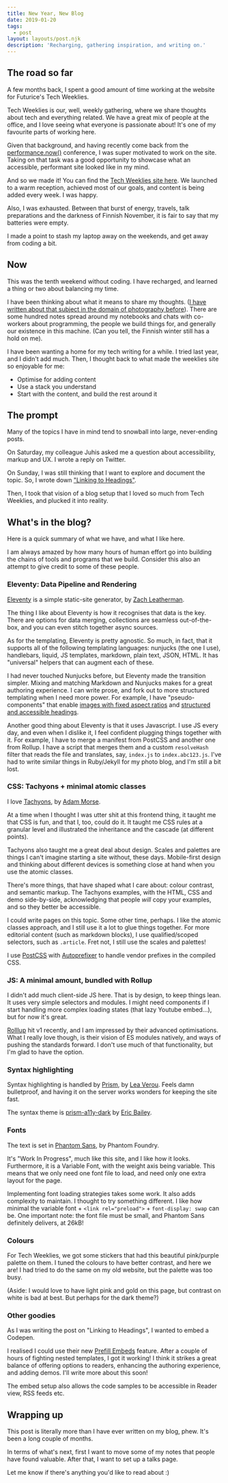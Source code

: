 ```yaml
---
title: New Year, New Blog
date: 2019-01-20
tags:
  - post
layout: layouts/post.njk
description: 'Recharging, gathering inspiration, and writing on.'
---
```


## The road so far

A few months back, I spent a good amount of time working at the website for Futurice's Tech Weeklies.

Tech Weeklies is our, well, weekly gathering, where we share thoughts about tech and everything related. We have a great mix of people at the office, and I love seeing what everyone is passionate about! It's one of my favourite parts of working here.

Given that background, and having recently come back from the [performance.now()](https://perfnow.nl) conference, I was super motivated to work on the site. Taking on that task was a good opportunity to showcase what an accessible, performant site looked like in my mind.

And so we made it! You can find the [Tech Weeklies site here](https://techweeklies.futurice.com). We launched to a warm reception, achieved most of our goals, and content is being added every week. I was happy.

Also, I was exhausted. Between that burst of energy, travels, talk preparations and the darkness of Finnish November, it is fair to say that my batteries were empty.

I made a point to stash my laptop away on the weekends, and get away from coding a bit.

## Now

This was the tenth weekend without coding. I have recharged, and learned a thing or two about balancing my time.

I have been thinking about what it means to share my thoughts. ([I have written about that subject in the domain of photography before](https://fotis.photos/collection/2017/08/13/signal.html)). There are some hundred notes spread around my notebooks and chats with co-workers about programming, the people we build things for, and generally our existence in this machine. (Can you tell, the Finnish winter still has a hold on me).

I have been wanting a home for my tech writing for a while. I tried last year, and I didn't add much. Then, I thought back to what made the weeklies site so enjoyable for me:
- Optimise for adding content
- Use a stack you understand
- Start with the content, and build the rest around it

## The prompt

Many of the topics I have in mind tend to snowball into large, never-ending posts.

On Saturday, my colleague Juhis asked me a question about accessibility, markup and UX. I wrote a reply on Twitter.

On Sunday, I was still thinking that I want to explore and document the topic. So, I wrote down ["Linking to Headings"](/posts/linking-to-headings).

Then, I took that vision of a blog setup that I loved so much from Tech Weeklies, and plucked it into reality.

## What's in the blog?

Here is a quick summary of what we have, and what I like here.

I am always amazed by how many hours of human effort go into building the chains of tools and programs that we build. Consider this also an attempt to give credit to some of these people.

### Eleventy: Data Pipeline and Rendering

[Eleventy](https://11ty.io) is a simple static-site generator, by [Zach Leatherman](https://twitter.com/zachleat/).

The thing I like about Eleventy is how it recognises that data is the key. There are options for data merging, collections are seamless out-of-the-box, and you can even stitch together async sources.

As for the templating, Eleventy is pretty agnostic. So much, in fact, that it supports all of the following templating languages: nunjucks (the one I use), handlebars, liquid, JS templates, markdown, plain text, JSON, HTML. It has "universal" helpers that can augment each of these.

I had never touched Nunjucks before, but Eleventy made the transition simpler. Mixing and matching Markdown and Nunjucks makes for a great authoring experience. I can write prose, and fork out to more structured templating when I need more power. For example, I have "pseudo-components" that enable [images with fixed aspect ratios](https://github.com/fpapado/fotis.xyz/blob/master/src/_includes/components/MdImg.js) and [structured and accessible headings](https://github.com/fpapado/fotis.xyz/blob/master/src/_includes/components/Heading.js).

Another good thing about Eleventy is that it uses Javascript. I use JS every day, and even when I dislike it, I feel confident plugging things together with it. For example, I have to merge a manifest from PostCSS and another one from Rollup. I have a script that merges them and a custom `resolveHash` filter that reads the file and translates, say, `index.js` to `index.abc123.js`. I've had to write similar things in Ruby/Jekyll for my photo blog, and I'm still a bit lost.

### CSS: Tachyons + minimal atomic classes
I love [Tachyons](https://tachyons.io), by [Adam Morse](https://twitter.com/mrmrs_).

At a time when I thought I was utter shit at this frontend thing, it taught me that CSS is fun, and that I, too, could do it. It taught me CSS rules at a granular level and illustrated the inheritance and the cascade (at different points).

Tachyons also taught me a great deal about design. Scales and palettes are things I can't imagine starting a site without, these days. Mobile-first design and thinking about different devices is something close at hand when you use the atomic classes.

There's more things, that have shaped what I care about: colour contrast, and semantic markup. The Tachyons examples, with the HTML, CSS and demo side-by-side, acknowledging that people *will* copy your examples, and so they better be accessible.

I could write pages on this topic. Some other time, perhaps. I like the atomic classes approach, and I still use it a lot to glue things together. For more editorial content (such as markdown blocks), I use qualified/scoped selectors, such as `.article`. Fret not, I still use the scales and palettes!

I use [PostCSS](https://github.com/postcss/postcss) with [Autoprefixer](https://github.com/postcss/autoprefixer) to handle vendor prefixes in the compiled CSS.

### JS: A minimal amount, bundled with Rollup
I didn't add much client-side JS here. That is by design, to keep things lean. It uses very simple selectors and modules. I might need components if I start handling more complex loading states (that lazy Youtube embed...), but for now it's great.

[Rolllup](https://rollupjs.org/) hit v1 recently, and I am impressed by their advanced optimisations. What I really love though, is their vision of ES modules natively, and ways of pushing the standards forward. I don't use  much of that functionality, but I'm glad to have the option.

### Syntax highlighting
Syntax highlighting is handled by [Prism](https://prismjs.com/), by [Lea Verou](https://twitter.com/leaverou). Feels damn bulletproof, and having it on the server works wonders for keeping the site fast.

The syntax theme is [prism-a11y-dark](https://github.com/ericwbailey/a11y-syntax-highlighting) by [Eric Bailey](https://twitter.com/ericwbailey/).

### Fonts
The text is set in [Phantom Sans](https://www.futurefonts.xyz/phantom-foundry/phantom-sans), by Phantom Foundry.

It's "Work In Progress", much like this site, and I like how it looks. Furthermore, it is a Variable Font, with the weight axis being variable. This means that we only need one font file to load, and need only one extra layout for the page.

Implementing font loading strategies takes some work. It also adds complexity to maintain. I thought to try something different. I like how minimal the variable font + `<link rel="preload">` + `font-display: swap` can be. One important note: the font file must be small, and Phantom Sans definitely delivers, at 26kB!

### Colours
For Tech Weeklies, we got some stickers that had this beautiful pink/purple palette on them. I tuned the colours to have better contrast, and here we are! I had tried to do the same on my old website, but the palette was too busy.

(Aside: I would love to have light pink and gold on this page, but contrast on white is bad at best. But perhaps for the dark theme?)

### Other goodies
As I was writing the post on "Linking to Headings", I wanted to embed a Codepen.

I realised I could use their new [Prefill Embeds](https://blog.codepen.io/documentation/prefill-embeds/) feature. After a couple of hours of fighting nested templates, I got it working! I think it strikes a great balance of offering options to readers, enhancing the authoring experience, and adding demos. I'll write more about this soon!

The embed setup also allows the code samples to be accessible in Reader view, RSS feeds etc.

## Wrapping up

This post is literally more than I have ever written on my blog, phew. It's been a long couple of months.

In terms of what's next, first I want to move some of my notes that people have found valuable. After that, I want to set up a talks page.

Let me know if there's anything you'd like to read about :)

